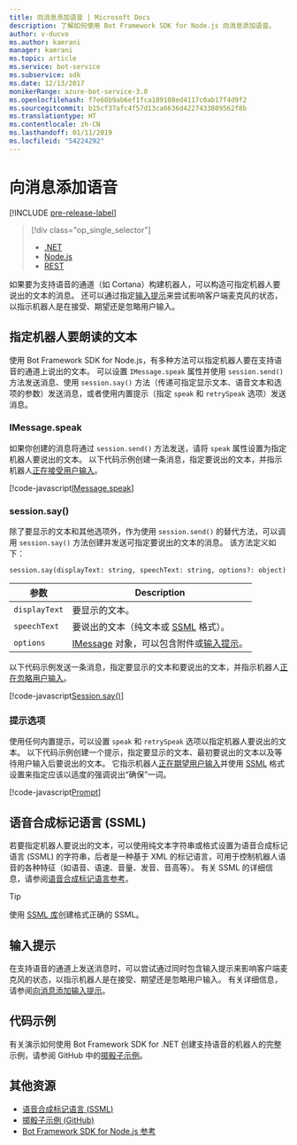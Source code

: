 ```yaml
---
title: 向消息添加语音 | Microsoft Docs
description: 了解如何使用 Bot Framework SDK for Node.js 向消息添加语音。
author: v-ducvo
ms.author: kamrani
manager: kamrani
ms.topic: article
ms.service: bot-service
ms.subservice: sdk
ms.date: 12/13/2017
monikerRange: azure-bot-service-3.0
ms.openlocfilehash: f7e68b9ab6ef1fca189108ed4117c0ab17f4d9f2
ms.sourcegitcommit: b15cf37afc4f57d13ca6636d4227433809562f8b
ms.translationtype: HT
ms.contentlocale: zh-CN
ms.lasthandoff: 01/11/2019
ms.locfileid: "54224292"
---
```

# <a name="add-speech-to-messages"></a>向消息添加语音

[!INCLUDE [pre-release-label](../includes/pre-release-label-v3.md)]

> [!div class="op_single_selector"]
> - [.NET](../dotnet/bot-builder-dotnet-text-to-speech.md)
> - [Node.js](../nodejs/bot-builder-nodejs-text-to-speech.md)
> - [REST](../rest-api/bot-framework-rest-connector-text-to-speech.md)

如果要为支持语音的通道（如 Cortana）构建机器人，可以构造可指定机器人要说出的文本的消息。 还可以通过指定[输入提示](bot-builder-nodejs-send-input-hints.md)来尝试影响客户端麦克风的状态，以指示机器人是在接受、期望还是忽略用户输入。

## <a name="specify-text-to-be-spoken-by-your-bot"></a>指定机器人要朗读的文本

使用 Bot Framework SDK for Node.js，有多种方法可以指定机器人要在支持语音的通道上说出的文本。 可以设置 `IMessage.speak` 属性并使用 `session.send()` 方法发送消息、使用 `session.say()` 方法（传递可指定显示文本、语音文本和选项的参数）发送消息，或者使用内置提示（指定 `speak` 和 `retrySpeak` 选项）发送消息。

### <a id="message-speak"></a> IMessage.speak 

如果你创建的消息将通过 `session.send()` 方法发送，请将 `speak` 属性设置为指定机器人要说出的文本。 以下代码示例创建一条消息，指定要说出的文本，并指示机器人[正在接受用户输入](bot-builder-nodejs-send-input-hints.md)。

[!code-javascript[IMessage.speak](../includes/code/node-text-to-speech.js#IMessageSpeak)]

### <a id="session-say"></a> session.say()

除了要显示的文本和其他选项外，作为使用 `session.send()` 的替代方法，可以调用 `session.say()` 方法创建并发送可指定要说出的文本的消息。 该方法定义如下：

`session.say(displayText: string, speechText: string, options?: object)`

| 参数 | Description |
|----|----|
| `displayText` | 要显示的文本。 |
| `speechText` | 要说出的文本（纯文本或 <a href="https://msdn.microsoft.com/en-us/library/hh378377(v=office.14).aspx" target="_blank">SSML</a> 格式）。 |
| `options` | [IMessage][IMessage] 对象，可以包含附件或[输入提示](bot-builder-nodejs-send-input-hints.md)。 |

以下代码示例发送一条消息，指定要显示的文本和要说出的文本，并指示机器人[正在忽略用户输入](bot-builder-nodejs-send-input-hints.md)。

[!code-javascript[Session.say()](../includes/code/node-text-to-speech.js#SessionSay)]

### <a id="prompt-options"></a> 提示选项

使用任何内置提示，可以设置 `speak` 和 `retrySpeak` 选项以指定机器人要说出的文本。 以下代码示例创建一个提示，指定要显示的文本、最初要说出的文本以及等待用户输入后要说出的文本。 它指示机器人[正在期望用户输入](bot-builder-nodejs-send-input-hints.md)并使用 [SSML](#ssml) 格式设置来指定应该以适度的强调说出“确保”一词。

[!code-javascript[Prompt](../includes/code/node-text-to-speech.js#Prompt)]

## <a id="ssml"></a> 语音合成标记语言 (SSML)

若要指定机器人要说出的文本，可以使用纯文本字符串或格式设置为语音合成标记语言 (SSML) 的字符串，后者是一种基于 XML 的标记语言，可用于控制机器人语音的各种特征（如语音、语速、音量、发音、音高等）。 有关 SSML 的详细信息，请参阅<a href="https://msdn.microsoft.com/en-us/library/hh378377(v=office.14).aspx" target="_blank">语音合成标记语言参考</a>。

> [!TIP]
> 使用 <a href="https://www.npmjs.com/search?q=ssml" target="_blank">SSML 库</a>创建格式正确的 SSML。

## <a name="input-hints"></a>输入提示

在支持语音的通道上发送消息时，可以尝试通过同时包含输入提示来影响客户端麦克风的状态，以指示机器人是在接受、期望还是忽略用户输入。 有关详细信息，请参阅[向消息添加输入提示](bot-builder-nodejs-send-input-hints.md)。

## <a name="sample-code"></a>代码示例 

有关演示如何使用 Bot Framework SDK for .NET 创建支持语音的机器人的完整示例，请参阅 GitHub 中的<a href="https://github.com/Microsoft/BotBuilder-Samples/tree/master/Node/demo-RollerSkill" target="_blank">掷骰子示例</a>。

## <a name="additional-resources"></a>其他资源

- <a href="https://msdn.microsoft.com/en-us/library/hh378377(v=office.14).aspx" target="_blank">语音合成标记语言 (SSML)</a>
- <a href="https://github.com/Microsoft/BotBuilder-Samples/tree/master/Node/demo-RollerSkill" target="_blank">掷骰子示例 (GitHub)</a>
- [Bot Framework SDK for Node.js 参考][SDKReference]

[SDKReference]: https://docs.botframework.com/en-us/node/builder/chat-reference/modules/_botbuilder_d_.html

[Message]: https://docs.botframework.com/en-us/node/builder/chat-reference/classes/_botbuilder_d_.message

[IMessage]: http://docs.botframework.com/en-us/node/builder/chat-reference/interfaces/_botbuilder_d_.imessage
